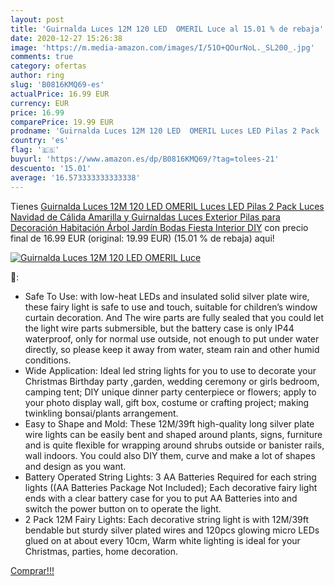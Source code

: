 ```yaml
---
layout: post
title: 'Guirnalda Luces 12M 120 LED  OMERIL Luce al 15.01 % de rebaja'
date: 2020-12-27 15:26:38
image: 'https://m.media-amazon.com/images/I/51O+QOurNoL._SL200_.jpg'
comments: true
category: ofertas
author: ring
slug: 'B0816KMQ69-es'
actualPrice: 16.99 EUR
currency: EUR
price: 16.99
comparePrice: 19.99 EUR
prodname: 'Guirnalda Luces 12M 120 LED  OMERIL Luces LED Pilas 2 Pack  Luces Navidad de Cálida Amarilla y Guirnaldas Luces Exterior Pilas para Decoración Habitación  Árbol  Jardín  Bodas  Fiesta  Interior  DIY'
country: 'es'
flag: '🇪🇸'
buyurl: 'https://www.amazon.es/dp/B0816KMQ69/?tag=tolees-21'
descuento: '15.01'
average: '16.573333333333338'
---
```


Tienes [Guirnalda Luces 12M 120 LED  OMERIL Luces LED Pilas 2 Pack  Luces Navidad de Cálida Amarilla y Guirnaldas Luces Exterior Pilas para Decoración Habitación  Árbol  Jardín  Bodas  Fiesta  Interior  DIY](https://www.amazon.es/dp/B0816KMQ69/?tag=tolees-21) con precio final de  16.99 EUR (original: 19.99 EUR) (15.01 %  de rebaja) aqui!

[![Guirnalda Luces 12M 120 LED  OMERIL Luce](https://m.media-amazon.com/images/I/51O+QOurNoL._SL200_.jpg)](https://www.amazon.es/dp/B0816KMQ69/?tag=tolees-21)

🔎:

- Safe To Use: with low-heat LEDs and insulated solid silver plate wire, these fairy light is safe to use and touch, suitable for children’s window curtain decoration. And The wire parts are fully sealed that you could let the light wire parts submersible, but the battery case is only IP44 waterproof, only for normal use outside, not enough to put under water directly, so please keep it away from water, steam rain and other humid conditions.
- Wide Application: Ideal led string lights for you to use to decorate your Christmas Birthday party ,garden, wedding ceremony or girls bedroom, camping tent; DIY unique dinner party centerpiece or flowers; apply to your photo display wall, gift box, costume or crafting project; making twinkling bonsai/plants arrangement.
- Easy to Shape and Mold: These 12M/39ft high-quality long silver plate wire lights can be easily bent and shaped around plants, signs, furniture and is quite flexible for wrapping around shrubs outside or banister rails, wall indoors. You could also DIY them, curve and make a lot of shapes and design as you want.
- Battery Operated String Lights: 3 AA Batteries Required for each string lights ((AA Batteries Package Not Included); Each decorative fairy light ends with a clear battery case for you to put AA Batteries into and switch the power button on to operate the light.
- 2 Pack 12M Fairy Lights: Each decorative string light is with 12M/39ft bendable but sturdy silver plated wires and 120pcs glowing micro LEDs glued on at about every 10cm, Warm white lighting is ideal for your Christmas, parties, home decoration.

[Comprar!!!](https://www.amazon.es/dp/B0816KMQ69/?tag=tolees-21)
